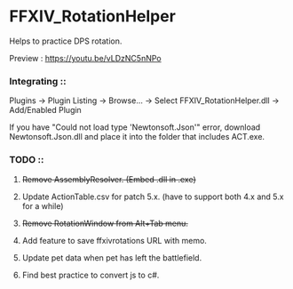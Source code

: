 # FFXIV_RotationHelper
Helps to practice DPS rotation.

Preview : https://youtu.be/vLDzNC5nNPo

### Integrating ::

Plugins -> Plugin Listing -> Browse... -> Select FFXIV_RotationHelper.dll -> Add/Enabled Plugin

If you have "Could not load type 'Newtonsoft.Json'" error, download Newtonsoft.Json.dll and place it into the folder that includes ACT.exe.


### TODO ::

1. ~~Remove AssemblyResolver. (Embed .dll in .exe)~~

2. Update ActionTable.csv for patch 5.x. (have to support both 4.x and 5.x for a while)

3. ~~Remove RotationWindow from Alt+Tab menu.~~

4. Add feature to save ffxivrotations URL with memo.

5. Update pet data when pet has left the battlefield.

6. Find best practice to convert js to c#.
